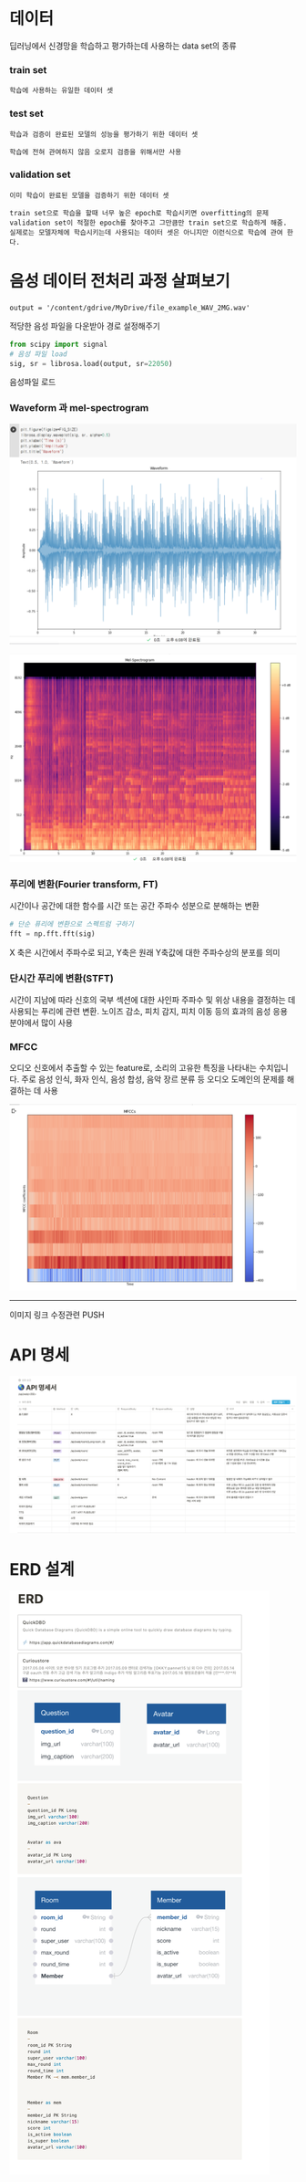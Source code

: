 #  데이터

딥러닝에서 신경망을 학습하고 평가하는데 사용하는 data set의 종류



### train set

`학습에 사용하는 유일한 데이터 셋`

### test set

`학습과 검증이 완료된 모델의 성능을 평가하기 위한 데이터 셋`

`학습에 전혀 관여하지 않음 오로지 검증을 위해서만 사용 `

### validation set

`이미 학습이 완료된 모델을 검증하기 위한 데이터 셋`

```
train set으로 학습을 할때 너무 높은 epoch로 학습시키면 overfitting의 문제
validation set이 적절한 epoch를 찾아주고 그만큼만 train set으로 학습하게 해줌. 실제로는 모델자체에 학습시키는데 사용되는 데이터 셋은 아니지만 이런식으로 학습에 관여 한다.
```



# 음성 데이터 전처리 과정 살펴보기

`output = '/content/gdrive/MyDrive/file_example_WAV_2MG.wav'`

적당한 음성 파일을 다운받아 경로 설정해주기

```python
from scipy import signal
# 음성 파일 load
sig, sr = librosa.load(output, sr=22050)
```

음성파일 로드

### Waveform 과 mel-spectrogram

![image-20210907181901774](readme.assets/image-20210907181901774.png)



![image-20210907182400833](readme.assets/image-20210907182400833.png)

### **푸리에 변환**(**Fourier transform**, FT)

시간이나 공간에 대한 함수를 시간 또는 공간 주파수 성분으로 분해하는 변환

```python
# 단순 퓨리에 변환으로 스펙트럼 구하기
fft = np.fft.fft(sig)
```

X 축은 시간에서 주파수로 되고, Y축은 원래 Y축값에 대한 주파수상의 분포를 의미

### 단시간 푸리에 변환(**STFT**)

시간이 지남에 따라 신호의 국부 섹션에 대한 사인파 주파수 및 위상 내용을 결정하는 데 사용되는 푸리에 관련 변환. 노이즈 감소, 피치 감지, 피치 이동 등의 효과의 음성 응용 분야에서 많이 사용

### MFCC 

오디오 신호에서 추출할 수 있는 feature로, 소리의 고유한 특징을 나타내는 수치입니다. 주로 음성 인식, 화자 인식, 음성 합성, 음악 장르 분류 등 오디오 도메인의 문제를 해결하는 데 사용

![image-20210907182629155](readme.assets/image-20210907182629155.png)



---

이미지 링크 수정관련 PUSH



# API 명세

![image-20210909224058437](SUB02_readme.assets/image-20210909224058437.png)

# ERD 설계

![image-20210909224126516](SUB02_readme.assets/image-20210909224126516.png)


